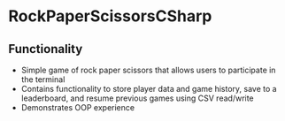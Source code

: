# RockPaperScissorsCSharp

## Functionality
- Simple game of rock paper scissors that allows users to participate in the terminal
- Contains functionality to store player data and game history, save to a leaderboard, and resume previous games using CSV read/write
- Demonstrates OOP experience
